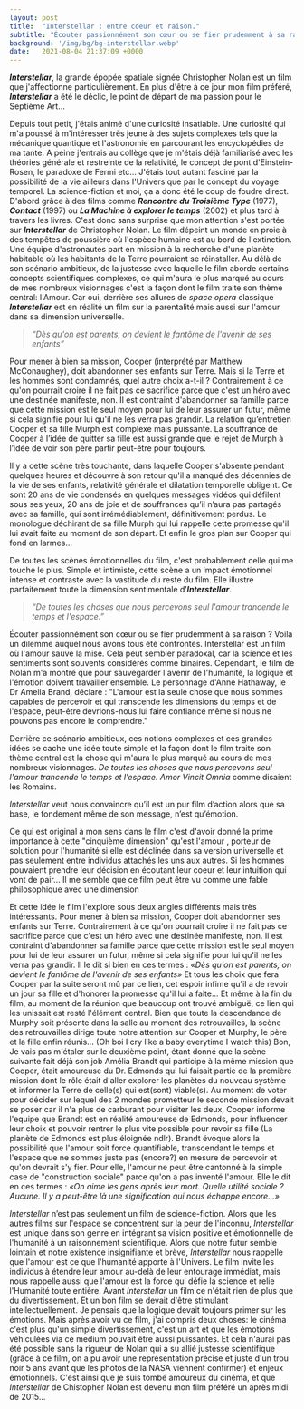 ```yaml
---
layout: post
title:  "Interstellar : entre coeur et raison."
subtitle: "Écouter passionnément son cœur ou se fier prudemment à sa raison ? Decouvrez comment la solution proposée par Interstellar a faconné ma conception du cinéma..."
background: '/img/bg/bg-interstellar.webp'
date:   2021-08-04 21:37:09 +0000
---
```


***Interstellar***, la grande épopée spatiale signée Christopher Nolan est un film que j'affectionne particulièrement. En plus d'être à ce jour mon film préféré, ***Interstellar*** a été le déclic, le point de départ de ma passion pour le Septième Art...

Depuis tout petit, j'étais animé d'une curiosité insatiable. Une curiosité qui m'a poussé à m'intéresser très jeune à des sujets complexes tels que la mécanique quantique et l'astronomie en parcourant les encyclopédies de ma tante. A peine j'entrais au collège que je m'étais déjà familiarisé avec les théories générale et restreinte de la relativité, le concept de pont d'Einstein-Rosen, le paradoxe de Fermi etc... J'étais tout autant fasciné par la possibilité de la vie ailleurs dans l'Univers que par le concept du voyage temporel. La science-fiction et moi, ça a donc été le coup de foudre direct. D'abord grâce à des films comme ***Rencontre du Troisième Type*** (1977), ***Contact*** (1997) ou ***La Machine à explorer le temps*** (2002) et plus tard à travers les livres.  C'est donc sans surprise que mon attention s'est portée sur ***Interstellar*** de Christopher Nolan. Le film dépeint un monde en proie à des tempêtes de poussière où l'espèce humaine est au bord de l'extinction. Une équipe d'astronautes part en mission à la recherche d'une planète habitable où les habitants de la Terre pourraient se réinstaller. Au délà de son scénario ambitieux, de la justesse avec laquelle le film aborde certains concepts scientifiques complexes, ce qui m'aura le plus marqué au cours de mes nombreux visionnages c'est la façon dont le film traite son thème central: l'Amour. Car oui, derrière ses allures de *space opera* classique ***Interstellar*** est en réalité un film sur la parentalité mais aussi sur l'amour dans sa dimension universelle.



> *“Dès qu'on est parents, on devient le fantôme de l'avenir de ses enfants”*



Pour mener à bien sa mission, Cooper (interprété par Matthew McConaughey), doit abandonner ses enfants sur Terre. Mais si la Terre et les hommes sont condamnés, quel autre choix a-t-il ? Contrairement à ce qu'on pourrait croire il ne fait pas ce sacrifice parce que c'est un héro avec une destinée manifeste, non. Il est contraint d'abandonner sa famille parce que cette mission est le seul moyen pour lui de leur assurer un futur, même si cela signifie pour lui qu'il ne les verra pas grandir.  La relation qu’entretien Cooper et sa fille Murph est complexe mais puissante. La souffrance de Cooper à l’idée de quitter sa fille est aussi grande que le rejet de Murph à l’idée de voir son père partir peut-être pour toujours.

Il y a cette scène très touchante, dans laquelle Cooper s'absente pendant quelques heures et découvre à son retour qu'il a manqué des décennies de la vie de ses enfants, relativité générale et dilatation temporelle obligent. Ce sont 20 ans de vie  condensés en quelques messages vidéos qui défilent sous ses yeux, 20 ans de joie et de souffrances qu’il n’aura pas partagés avec sa famille, qui sont irrémédiablement, définitivement perdus. Le monologue déchirant de sa fille Murph qui lui rappelle cette promesse qu'il lui avait faite au moment de son départ. Et enfin le gros plan sur Cooper qui fond en larmes...

De toutes les scènes émotionnelles du film, c'est probablement celle qui me touche le plus. Simple et intimiste, cette scène a un impact émotionnel intense et contraste avec la vastitude du reste du film. Elle illustre parfaitement toute la dimension sentimentale d’***Interstellar***.

> *“De toutes les choses que nous percevons seul l'amour trancende le temps et l'espace.”*

Écouter passionnément son cœur ou se fier prudemment à sa raison ? Voilà un dilemme auquel nous avons tous été confrontés. Interstellar est un film où l'amour sauve la mise. Cela peut sembler paradoxal, car la science et les sentiments sont souvents considérés comme binaires. Cependant, le film de Nolan m'a montré que pour sauvegarder l'avenir de l'humanité, la logique et l'émotion doivent travailler ensemble. Le personnage d'Anne Hathaway, le Dr Amelia Brand, déclare : "L'amour est la seule chose que nous sommes capables de percevoir et qui transcende les dimensions du temps et de l'espace, peut-être devrions-nous lui faire confiance même si nous ne pouvons pas encore le comprendre." 

Derrière ce scénario ambitieux, ces notions complexes et ces grandes idées se cache une idée toute simple et la façon dont le film traite son thème central est la chose qui m'aura le plus marqué au cours de mes nombreux visionnages. 
*De toutes les choses que nous percevons seul l'amour trancende le temps et l'espace.* _Amor Vincit Omnia_ comme disaient les Romains.

*Interstellar* veut nous convaincre qu’il est un pur film d’action alors que sa base, le fondement même de son message, n’est qu’émotion.



Ce qui est original à mon sens dans le film c'est d'avoir donné la prime importance à cette "cinquième dimension" qu'est l'amour , porteur de solution pour l'humanité si elle est déclinée dans sa version universelle et pas seulement entre individus attachés les uns aux autres. Si les hommes pouvaient prendre leur décision en écoutant leur coeur et leur intuition qui vont de pair... Il me semble que ce film peut être vu comme une fable philosophique avec une dimension

Et cette idée le film l'explore sous deux angles différents mais très intéressants.
Pour mener à bien sa mission, Cooper doit abandonner ses enfants sur Terre. Contrairement à ce qu'on pourrait croire il ne fait pas ce sacrifice parce que c'est un héro avec une destinée manifeste, non. Il est contraint d'abandonner sa famille parce que cette mission est le seul moyen pour lui de leur assurer un futur, même si cela signifie pour lui qu'il ne les verra pas grandir. Il le dit si bien en ces termes : *«Dès qu'on est parents, on devient le fantôme de l'avenir de ses enfants»*
Et tous les choix que fera Cooper par la suite seront mû par ce lien, cet espoir infime qu'il a de revoir un jour sa fille et d'honorer la promesse qu'il lui a faite...
Et même à la fin du film, au moment de la réunion que beaucoup ont trouvé ambiguë, ce lien qui les unissait est resté l'élément central. Bien que toute la descendance de Murphy soit présente dans la salle au moment des retrouvailles, la scène des retrouvailles dirige toute notre attention sur Cooper et Murphy, le père et la fille enfin réunis... (Oh boi I cry like a baby everytime I watch this)
Bon, Je vais pas m'étaler sur le deuxième point, étant donné que la scène suivante fait déjà son job
Amélia Brandt qui participe à la même mission que Cooper, était amoureuse du Dr. Edmonds qui lui faisait partie de la première mission dont le rôle était d'aller explorer les planètes du nouveau système et informer la Terre de celle(s) qui est(sont) viable(s). Au moment de voter pour décider sur  lequel des 2 mondes prometteur le seconde mission devait se poser car il n'a plus de carburant pour visiter les deux, Cooper informe l'equipe que Brandt est en réalité amoureuse de Edmonds, pour influencer leur choix et pouvoir rentrer le plus vite possible pour revoir sa fille (La planète de Edmonds est plus éloignée ndlr).
Brandt évoque alors la possibilité que l'amour soit force quantifiable, transcendant le temps et l'espace que ne sommes juste pas (encore?) en mesure de percevoir et qu'on devrait s'y fier. Pour elle, l'amour ne peut être cantonné à la simple case de "construction sociale" parce qu'on a pas inventé l'amour. Elle le dit en ces termes : _«On aime les gens après leur mort. Quelle utilité sociale ? Aucune. Il y a peut-être là une signification qui nous échappe encore...»_

*Interstellar* n’est pas seulement un film de science-fiction. Alors que les autres films sur l'espace se concentrent sur la peur de l'inconnu, _Interstellar_ est unique dans son genre en intégrant sa vision positive et émotionnelle de l'humanité à un raisonnement scientifique. Alors que notre futur semble lointain et notre existence insignifiante et brève, _Interstellar_ nous rappelle que l'amour est ce que l'humanité apporte à l'Univers. Le film invite les individus à étendre leur amour au-delà de leur entourage immédiat, mais nous rappelle aussi que l'amour est la force qui défie la science et relie l'Humanité toute entière.
Avant *Interstellar* un film ce n'était rien de plus que du divertissement. Et un bon film se devait d'être stimulant intellectuellement. Je pensais que la logique devait toujours primer sur les émotions. Mais après avoir vu ce film, j'ai compris deux choses: le cinéma c'est plus qu'un simple divertissement, c'est un art et que les émotions véhiculées via ce medium pouvait être aussi puissantes. Et cela n'aurai pas été possible sans la rigueur de Nolan qui a su allié justesse scientifique (grâce à ce film, on a pu avoir une représentation précise et juste d'un trou noir 5 ans avant que les photos de la NASA viennent confirmer) et enjeux émotionnels. C'est ainsi que je suis tombé amoureux du cinéma, et que _Interstellar_ de Chistopher Nolan est devenu mon film préféré un après midi de 2015...
